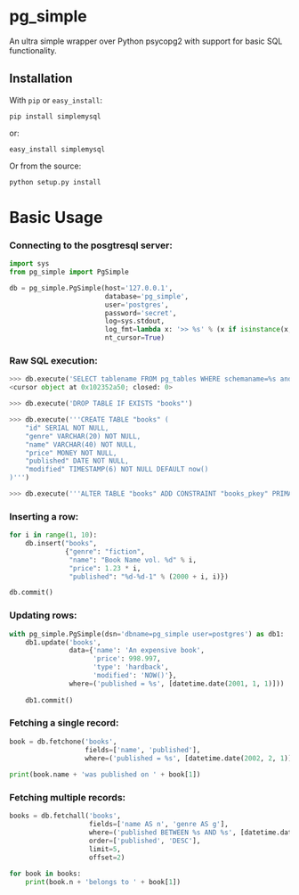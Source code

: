 # pg_simple

An ultra simple wrapper over Python psycopg2 with support for basic SQL functionality.

## Installation

With `pip` or `easy_install`:

```pip install simplemysql```

or:

```easy_install simplemysql```

Or from the source:

```python setup.py install```

# Basic Usage

### Connecting to the posgtresql server:

```python
import sys
from pg_simple import PgSimple

db = pg_simple.PgSimple(host='127.0.0.1',
                        database='pg_simple',
                        user='postgres',
                        password='secret',
                        log=sys.stdout,
                        log_fmt=lambda x: '>> %s' % (x if isinstance(x, str) else x.query),
                        nt_cursor=True)
```

### Raw SQL execution:

```python
>>> db.execute('SELECT tablename FROM pg_tables WHERE schemaname=%s and tablename=%s', ['public', 'books'])
<cursor object at 0x102352a50; closed: 0>

>>> db.execute('DROP TABLE IF EXISTS "books"')

>>> db.execute('''CREATE TABLE "books" (
	"id" SERIAL NOT NULL,
	"genre" VARCHAR(20) NOT NULL,
	"name" VARCHAR(40) NOT NULL,
	"price" MONEY NOT NULL,
	"published" DATE NOT NULL,
	"modified" TIMESTAMP(6) NOT NULL DEFAULT now()
)''')

>>> db.execute('''ALTER TABLE "books" ADD CONSTRAINT "books_pkey" PRIMARY KEY ("id")''')
```

### Inserting a row:

```python
for i in range(1, 10):
    db.insert("books",
              {"genre": "fiction",
               "name": "Book Name vol. %d" % i,
               "price": 1.23 * i,
               "published": "%d-%d-1" % (2000 + i, i)})

db.commit()
```

### Updating rows:

```python
with pg_simple.PgSimple(dsn='dbname=pg_simple user=postgres') as db1:
    db1.update('books',
               data={'name': 'An expensive book',
                     'price': 998.997,
                     'type': 'hardback',
                     'modified': 'NOW()'},
               where=('published = %s', [datetime.date(2001, 1, 1)]))
               
    db1.commit()
```


### Fetching a single record:

```python
book = db.fetchone('books', 
                   fields=['name', 'published'], 
                   where=('published = %s', [datetime.date(2002, 2, 1)]))
                   
print(book.name + 'was published on ' + book[1])
```

### Fetching multiple records:

```python
books = db.fetchall('books',
                    fields=['name AS n', 'genre AS g'],
                    where=('published BETWEEN %s AND %s', [datetime.date(2005, 2, 1), datetime.date(2009, 2, 1)]),
                    order=['published', 'DESC'], 
                    limit=5, 
                    offset=2)

for book in books:
    print(book.n + 'belongs to ' + book[1])
```